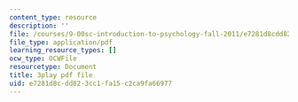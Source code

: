 ```yaml
---
content_type: resource
description: ''
file: /courses/9-00sc-introduction-to-psychology-fall-2011/e7281d8cdd823cc1fa15c2ca9fa66977_SXzdOK_J-xE.pdf
file_type: application/pdf
learning_resource_types: []
ocw_type: OCWFile
resourcetype: Document
title: 3play pdf file
uid: e7281d8c-dd82-3cc1-fa15-c2ca9fa66977
---
```

